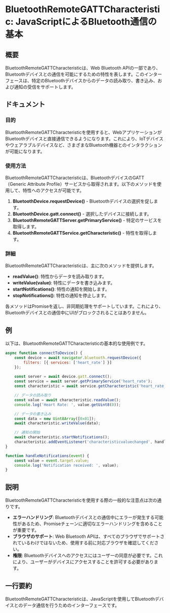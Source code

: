 <!--
Meta Description: # BluetoothRemoteGATTCharacteristic: JavaScriptによるBluetooth通信の基本 ## 概要 BluetoothRemoteGATTCharacteristicは、Web Bluetooth APIの一部であり、Bluetoothデバイスとの通信を可能...
Meta Keywords: const, await, value, characteristic, bluetoothremotegattcharacteristicは
-->

# BluetoothRemoteGATTCharacteristic: JavaScriptによるBluetooth通信の基本

## 概要
BluetoothRemoteGATTCharacteristicは、Web Bluetooth APIの一部であり、Bluetoothデバイスとの通信を可能にするための特性を表します。このインターフェースは、特定のBluetoothデバイスからのデータの読み取り、書き込み、および通知の受信をサポートします。

## ドキュメント
### 目的
BluetoothRemoteGATTCharacteristicを使用すると、WebアプリケーションがBluetoothデバイスと直接通信できるようになります。これにより、IoTデバイスやウェアラブルデバイスなど、さまざまなBluetooth機器とのインタラクションが可能になります。

### 使用方法
BluetoothRemoteGATTCharacteristicは、BluetoothデバイスのGATT（Generic Attribute Profile）サービスから取得されます。以下のメソッドを使用して、特性へのアクセスが可能です。

1. **BluetoothDevice.requestDevice()** - Bluetoothデバイスの選択を促します。
2. **BluetoothDevice.gatt.connect()** - 選択したデバイスに接続します。
3. **BluetoothRemoteGATTServer.getPrimaryService()** - 特定のサービスを取得します。
4. **BluetoothRemoteGATTService.getCharacteristic()** - 特性を取得します。

### 詳細
BluetoothRemoteGATTCharacteristicは、主に次のメソッドを提供します。

- **readValue()**: 特性からデータを読み取ります。
- **writeValue(value)**: 特性にデータを書き込みます。
- **startNotifications()**: 特性の通知を開始します。
- **stopNotifications()**: 特性の通知を停止します。

各メソッドはPromiseを返し、非同期処理をサポートしています。これにより、Bluetoothデバイスとの通信中にUIがブロックされることはありません。

## 例
以下は、BluetoothRemoteGATTCharacteristicの基本的な使用例です。

```javascript
async function connectToDevice() {
    const device = await navigator.bluetooth.requestDevice({
        filters: [{ services: ['heart_rate'] }]
    });
    
    const server = await device.gatt.connect();
    const service = await server.getPrimaryService('heart_rate');
    const characteristic = await service.getCharacteristic('heart_rate_measurement');

    // データの読み取り
    const value = await characteristic.readValue();
    console.log('Heart Rate: ', value.getUint8(0));

    // データの書き込み
    const data = new Uint8Array([0x01]);
    await characteristic.writeValue(data);

    // 通知の開始
    await characteristic.startNotifications();
    characteristic.addEventListener('characteristicvaluechanged', handleNotifications);
}

function handleNotifications(event) {
    const value = event.target.value;
    console.log('Notification received: ', value);
}
```

## 説明
BluetoothRemoteGATTCharacteristicを使用する際の一般的な注意点は次の通りです。

- **エラーハンドリング**: Bluetoothデバイスとの通信中にエラーが発生する可能性があるため、Promiseチェーンに適切なエラーハンドリングを含めることが重要です。
- **ブラウザのサポート**: Web Bluetooth APIは、すべてのブラウザでサポートされているわけではないため、使用する前に対応ブラウザを確認してください。
- **権限**: Bluetoothデバイスへのアクセスにはユーザーの同意が必要です。これにより、ユーザーがデバイスにアクセスすることを許可する必要があります。

## 一行要約
BluetoothRemoteGATTCharacteristicは、JavaScriptを使用してBluetoothデバイスとのデータ通信を行うためのインターフェースです。